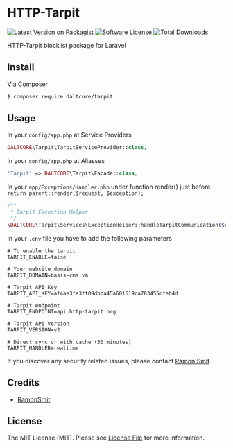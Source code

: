 # HTTP-Tarpit

[![Latest Version on Packagist][ico-version]][link-packagist]
[![Software License][ico-license]](License.md)
[![Total Downloads][ico-downloads]][link-downloads]


HTTP-Tarpit blocklist package for Laravel

## Install

Via Composer

``` bash
$ composer require daltcore/tarpit
```

## Usage

In your `config/app.php` at Service Providers
``` php
DALTCORE\Tarpit\TarpitServiceProvider::class,
```

In your `config/app.php` at Aliasses
``` php
'Tarpit' => DALTCORE\Tarpit\Facade::class,
```

In your `app/Exceptions/Handler.php` under function render() just before `return parent::render($request, $exception);`
``` php
/**
 * Tarpit Exception Helper
 */
\DALTCORE\Tarpit\Services\ExceptionHelper::handleTarpitCommunication($request, $exception);
```

In your `.env` file you have to add the following parameters
```text
# To enable the tarpit
TARPIT_ENABLE=false

# Your website domain
TARPIT_DOMAIN=basis-cms.vm

# Tarpit API Key
TARPIT_API_KEY=af4ae3fe3ff09dbba45a601619ca783455cfeb4d

# Tarpit endpoint
TARPIT_ENDPOINT=api.http-tarpit.org

# Tarpit API Version
TARPIT_VERSION=v2

# Direct sync or with cache (30 minutes)
TARPIT_HANDLER=realtime

```

If you discover any security related issues, please contact [Ramon Smit](https://github.com/ramonsmit).

## Credits

- [RamonSmit](https://github.com/RamonSmit)

## License

The MIT License (MIT). Please see [License File](License.md) for more information.

[ico-version]: https://img.shields.io/github/release/daltcore/tarpit.svg?style=flat-square
[ico-license]: https://img.shields.io/badge/license-MIT-brightgreen.svg?style=flat-square
[ico-downloads]: https://img.shields.io/packagist/dt/daltcore/tarpit.svg?style=flat-square

[link-packagist]: https://packagist.org/packages/daltcore/tarpit
[link-downloads]: https://packagist.org/packages/daltcore/tarpit
